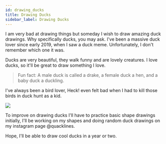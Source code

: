 ```yaml
---
id: drawing_ducks
title: Drawing Ducks
sidebar_label: Drawing Ducks
---
```


I am very bad at drawing things but someday I wish to draw amazing duck drawings. Why specifically ducks, you may ask. I've been a massive duck lover since early 2019, when I saw a duck meme. Unfortunately, I don't remember which one it was.

Ducks are very beautiful, they walk funny and are lovely creatures. I love ducks, so it'll be great to draw something I love.

> Fun fact: A male duck is called a drake, a female duck a hen, and a baby duck a duckling.

I've always been a bird lover, Heck! even felt bad when I had to kill those birds in duck hunt as a kid.

![](/img//duck_hunt.jpg)

To improve on drawing ducks I'll have to practice basic shape drawings initially, I'll be working on my shapes and doing random duck drawings on my instagram page @quacklines.

Hope, I'll be able to draw cool ducks in a year or two.